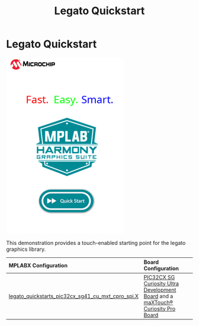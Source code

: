 ﻿---
parent: Example Applications
title: Legato Quickstart
nav_order: 1
---

# Legato Quickstart

![](./../../images/legato_quickstart.png)

This demonstration provides a touch-enabled starting point for the legato graphics library.

|MPLABX Configuration|Board Configuration|
|:-------------------|:------------------|
| [legato\_quickstarts\_pic32cx\_sg41\_cu\_mxt\_cpro\_spi.X](./firmware/legato_qs_cx_sg41_cu_mxt_cpro_spi.X/readme.md)| [PIC32CX SG Curiosity Ultra Development Board](https://www.microchip.com/en-us/development-tool/ev06x38a) and a [maXTouch® Curiosity Pro Board](https://www.microchip.com/Developmenttools/ProductDetails/AC320007) |

